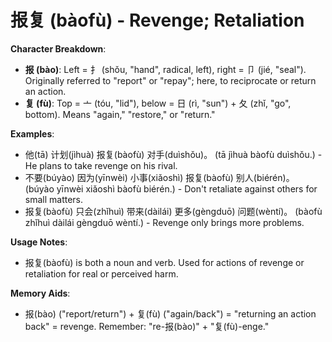 # **报复 (bàofù) - Revenge; Retaliation**

**Character Breakdown**:  
- **报 (bào)**: Left = 扌 (shǒu, "hand", radical, left), right = 卩 (jié, "seal"). Originally referred to "report" or "repay"; here, to reciprocate or return an action.  
- **复 (fù)**: Top = 亠 (tóu, "lid"), below = 日 (rì, "sun") + 夂 (zhǐ, "go", bottom). Means "again," "restore," or "return."

**Examples**:  
- 他(tā) 计划(jìhuà) 报复(bàofù) 对手(duìshǒu)。 (tā jìhuà bàofù duìshǒu.) - He plans to take revenge on his rival.  
- 不要(búyào) 因为(yīnwèi) 小事(xiǎoshì) 报复(bàofù) 别人(biérén)。 (búyào yīnwèi xiǎoshì bàofù biérén.) - Don't retaliate against others for small matters.  
- 报复(bàofù) 只会(zhǐhuì) 带来(dàilái) 更多(gèngduō) 问题(wèntí)。 (bàofù zhǐhuì dàilái gèngduō wèntí.) - Revenge only brings more problems.

**Usage Notes**:  
- 报复(bàofù) is both a noun and verb. Used for actions of revenge or retaliation for real or perceived harm.

**Memory Aids**:  
- 报(bào) ("report/return") + 复(fù) ("again/back") = "returning an action back" = revenge. Remember: "re-报(bào)" + "复(fù)-enge."